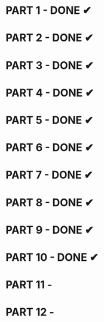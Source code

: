 # PART 1 - DONE ✔
# PART 2 - DONE ✔
# PART 3 - DONE ✔
# PART 4 - DONE ✔
# PART 5 - DONE ✔
# PART 6 - DONE ✔
# PART 7 - DONE ✔
# PART 8 - DONE ✔
# PART 9 - DONE ✔
# PART 10 - DONE ✔
# PART 11 -
# PART 12 -
